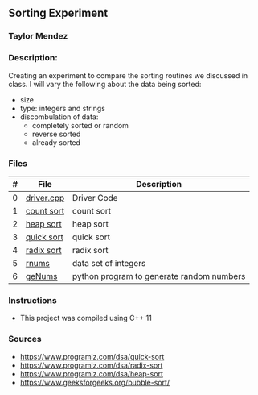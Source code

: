 ## Sorting Experiment
### Taylor Mendez 
### Description:

Creating an experiment to compare the sorting routines we
discussed in class. I will vary the following about the 
data being sorted:
- size
- type: integers and strings
- discombulation of data:
    - completely sorted or random
    - reverse sorted
    - already sorted

### Files

|   #   | File                                | Description                                                |
| :---: | --------------------------          | ---------------------------------------------------------- |
|   0   | [driver.cpp](./main.cpp)            | Driver Code                                                |
|   1   | [count sort](./countSort.hpp)       | count sort                                                 |
|   2   | [heap sort](./heapSort.hpp)         | heap sort                                                  |
|   3   | [quick sort](./quickSort.hpp)       | quick sort                                                 |
|   4   | [radix sort](./radixSort.hpp)       | radix sort                                                 |
|   5   | [rnums](./rnums.dat)                | data set of integers                                       |
|   6   | [geNums](./geNums.py)               | python program to generate random numbers                  |

### Instructions

- This project was compiled using C++ 11

### Sources
- https://www.programiz.com/dsa/quick-sort
- https://www.programiz.com/dsa/radix-sort
- https://www.programiz.com/dsa/heap-sort
- https://www.geeksforgeeks.org/bubble-sort/